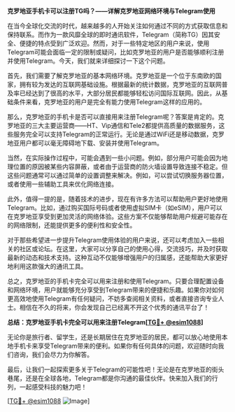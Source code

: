 **克罗地亚手机卡可以注册TG吗？——详解克罗地亚网络环境与Telegram使用**

在当今全球化交流的时代，越来越多的人开始关注如何通过不同的方式获取信息和保持联系。而作为一款风靡全球的即时通讯软件，Telegram（简称TG）因其安全、便捷的特点受到广泛欢迎。然而，对于一些特定地区的用户来说，使用Telegram可能会面临一定的限制或疑问，比如克罗地亚的用户是否能够顺利注册并使用Telegram。今天，我们就来详细探讨一下这个问题。

首先，我们需要了解克罗地亚的基本网络环境。克罗地亚是一个位于东南欧的国家，拥有较为发达的互联网基础设施。根据最新的统计数据，克罗地亚的互联网普及率已经达到了很高的水平，大部分居民都能够轻松访问国际互联网。因此，从基础条件来看，克罗地亚的用户是完全有能力使用Telegram这样的应用的。

那么，克罗地亚的手机卡是否可以直接用来注册Telegram呢？答案是肯定的。克罗地亚的三大主要运营商——HT、Vip通信和Tele2都提供高质量的数据服务，这些服务完全可以支持Telegram的正常运行。无论是通过WiFi还是移动数据，克罗地亚用户都可以毫无障碍地下载、安装并使用Telegram。

当然，在实际操作过程中，可能会遇到一些小问题。例如，部分用户可能会因为地理位置的原因被某些内容屏蔽，或者由于运营商的防火墙设置导致连接不稳定。但这些问题通常可以通过简单的设置调整来解决。例如，可以尝试切换服务器位置，或者使用一些辅助工具来优化网络连接。

此外，值得一提的是，随着技术的进步，现在有许多方法可以帮助用户更好地使用Telegram。比如，通过购买国际号码或者使用虚拟SIM卡（如eSIM），用户可以在克罗地亚享受到更加灵活的网络体验。这些方案不仅能够帮助用户规避可能存在的网络限制，还能提供更多的便利性和安全性。

对于那些希望进一步提升Telegram使用体验的用户来说，还可以考虑加入一些相关的社区或论坛。在这里，大家可以分享自己的使用心得，交流技巧，并及时获取最新的动态和技术支持。这种互动不仅能够增强用户的归属感，还能帮助大家更好地利用这款强大的通讯工具。

总之，克罗地亚的手机卡完全可以用来注册和使用Telegram。只要合理配置设备和网络环境，用户就能够充分享受到Telegram带来的便捷和乐趣。如果你对如何更高效地使用Telegram有任何疑问，不妨多查阅相关资料，或者直接咨询专业人士。相信在不久的将来，你会发现自己已经离不开这个优秀的通讯平台了！

**总结：克罗地亚手机卡完全可以用来注册Telegram[[TG💪+ @esim1088](https://t.me/s/esim1088)]**

无论你是旅行者、留学生，还是长期居住在克罗地亚的居民，都可以放心地使用本地手机卡来享受Telegram带来的便利。如果你有任何具体的问题，欢迎随时向我们咨询，我们会尽力为你解答。

最后，让我们一起探索更多关于Telegram的可能性吧！无论是在克罗地亚的街头巷尾，还是在全球各地，Telegram都是你沟通的最佳伙伴。快来加入我们的行列，一起感受科技的魅力吧！

[[TG💪+ @esim1088](https://t.me/s/esim1088) ![Image](https://i.postimg.cc/4NQfJmqS/Snipaste-2025-05-13-00-14-12.png)]